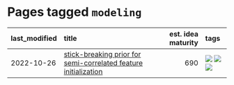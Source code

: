 # Pages tagged `modeling`

|last_modified|title|est. idea maturity|tags
|:---|:---|---:|:---|
|2022-10-26|[stick-breaking prior for semi-correlated feature initialization](../stickbreaking-init.md)|690|[![](https://img.shields.io/badge/tag-experimental-ea1833)](../tags/experimental.md) [![](https://img.shields.io/badge/tag-modeling-4ed36d)](../tags/modeling.md) [![](https://img.shields.io/badge/tag-wip-4db4d2)](../tags/wip.md)|